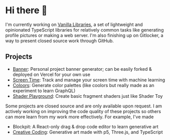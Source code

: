 # Hi there 👋

I'm currently working on [Vanilla Libraries](https://github.com/orgs/vanilla-libraries/repositories), a set of lightweight and opinionated TypeScript libraries for relatively common tasks like generating profile pictures or making a web server. I'm also finishing up on Gitlocker, a way to present closed source work through GitHub.

## Projects

- [Banner](https://github.com/natmfat/banner): Personal project banner generator; can be easily forked & deployed on Vercel for your own use
- [Screen Time](https://github.com/natmfat/screen-time): Track and manage your screen time with machine learning
- [Coloors](https://github.com/natmfat/coloors): Generate color palettes (like coolors but really made as an experiment to learn GraphQL)
- [Shader Playground](https://www.npmjs.com/package/shader-playground): Create basic fragment shaders just like Shader Toy

Some projects are closed source and are only available upon request. I am actively working on improving the code quality of these projects so others can more learn from my work more effectively. For example, I've made

- Blockpit: A React-only drag & drop code editor to learn generative art
- [Creative Coding](https://art.natmfat.com/): Generative art made with p5, Three.js, and TypeScript
